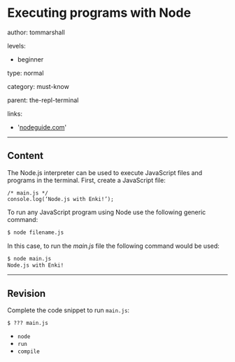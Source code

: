 # Executing programs with Node
author: tommarshall

levels:

  - beginner

type: normal

category: must-know

parent: the-repl-terminal

links:
- '[nodeguide.com](http://nodeguide.com/beginner.html#the-interactive-node.js-shell)'

---
## Content

The Node.js interpreter can be used to execute JavaScript files and programs in the terminal. First, create a JavaScript file:

```
/* main.js */
console.log(‘Node.js with Enki!’);
```
To run any JavaScript program using Node use the following generic command:

```bash
$ node filename.js
```

In this case, to run the *main.js* file the following command would be used:

```bash
$ node main.js
Node.js with Enki!
```

---
## Revision

Complete the code snippet to run `main.js`:
```
$ ??? main.js
```

* `node`
* `run`
* `compile`
